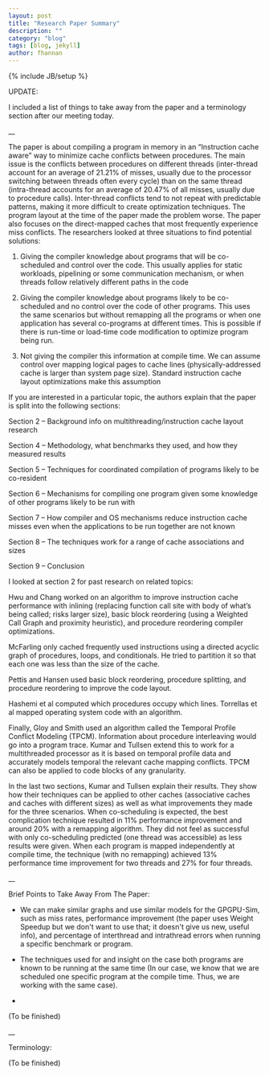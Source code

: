 ```yaml
---
layout: post
title: "Research Paper Summary"
description: ""
category: "blog"
tags: [blog, jekyll]
author: fhannan
---
```

{% include JB/setup %}

UPDATE:

I included a list of things to take away from the paper and a terminology section after our meeting today.

__


The paper is about compiling a program in memory in an “Instruction cache aware” way to minimize cache conflicts between procedures. The main issue is the conflicts between procedures on different threads (inter-thread account for an average of 21.21% of misses, usually due to the processor switching between threads often every cycle) than on the same thread (intra-thread accounts for an average of 20.47% of all misses, usually due to procedure calls). Inter-thread conflicts tend to not repeat with predictable patterns, making it more difficult to create optimization techniques. The program layout at the time of the paper made the problem worse. The paper also focuses on the direct-mapped caches that most frequently experience miss conflicts. 
The researchers looked at three situations to find potential solutions:

1)	Giving the compiler knowledge about programs that will be co-scheduled and control over the code. This usually applies for static workloads, pipelining or some communication mechanism, or when threads follow relatively different paths in the code

2)	Giving the compiler knowledge about programs likely to be co-scheduled and no control over the code of other programs. This uses the same scenarios but without remapping all the programs or when one application has several co-programs at different times. This is possible if there is run-time or load-time code modification to optimize program being run.

3)	Not giving the compiler this information at compile time. We can assume control over mapping logical pages to cache lines (physically-addressed cache is larger than system page size). Standard instruction cache layout optimizations make this assumption

If you are interested in a particular topic, the authors explain that the paper is split into the following sections: 

Section 2 – Background info on multithreading/instruction cache layout research

Section 4 – Methodology, what benchmarks they used, and how they measured results

Section 5 – Techniques for coordinated compilation of programs likely to be co-resident

Section 6 – Mechanisms for compiling one program given some knowledge of other programs likely to be run with

Section 7 –  How compiler and OS mechanisms reduce instruction cache misses even when the applications to be run together are not known

Section 8 – The techniques work for a range of cache associations and sizes

Section 9 – Conclusion

I looked at section 2 for past research on related topics:

Hwu and Chang worked on an algorithm to improve instruction cache performance with inlining (replacing function call site with body of what’s being called; risks larger size), basic block reordering (using a Weighted Call Graph and proximity heuristic), and procedure reordering compiler optimizations.

McFarling only cached frequently used instructions using a directed acyclic graph of procedures, loops, and conditionals. He tried to partition it so that each one was less than the size of the cache.

Pettis and Hansen used basic block reordering, procedure splitting, and procedure reordering to improve the code layout.

Hashemi et al computed which procedures occupy which lines. Torrellas et al mapped operating system code with an algorithm. 

Finally, Gloy and Smith used an algorithm called the Temporal Profile Conflict Modeling (TPCM). Information about procedure interleaving would go into a program trace. Kumar and Tullsen extend this to work for a multithreaded processor as it is based on temporal profile data and accurately models temporal the relevant cache mapping conflicts. TPCM can also be applied to code blocks of any granularity. 

In the last two sections, Kumar and Tullsen explain their results. They show how their techniques can be applied to other caches (associative caches and caches with different sizes) as well as what improvements they made for the three scenarios. When co-scheduling is expected, the best complication technique resulted in 11% performance improvement and around 20% with a remapping algorithm. They did not feel as successful with only co-scheduling predicted (one thread was accessible) as less results were given. When each program is mapped independently at compile time, the technique (with no remapping) achieved 13% performance time improvement for two threads and 27% for four threads.

__


Brief Points to Take Away From The Paper:

- We can make similar graphs and use similar models for the GPGPU-Sim, such as miss rates, performance improvement (the paper uses Weight Speedup but we don't want to use that; it doesn't give us new, useful info), and percentage of interthread and intrathread errors when running a specific benchmark or program.

- The techniques used for and insight on the case both programs are known to be running at the same time (In our case, we know that we are scheduled one specific program at the compile time. Thus, we are working with the same case).

- 

(To be finished)

__

Terminology:

(To be finished)
